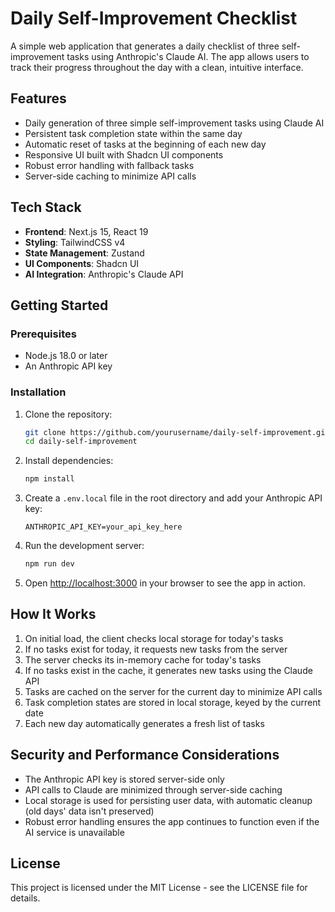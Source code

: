# Daily Self-Improvement Checklist

A simple web application that generates a daily checklist of three self-improvement tasks using Anthropic's Claude AI. The app allows users to track their progress throughout the day with a clean, intuitive interface.

## Features

- Daily generation of three simple self-improvement tasks using Claude AI
- Persistent task completion state within the same day
- Automatic reset of tasks at the beginning of each new day
- Responsive UI built with Shadcn UI components
- Robust error handling with fallback tasks
- Server-side caching to minimize API calls

## Tech Stack

- **Frontend**: Next.js 15, React 19
- **Styling**: TailwindCSS v4
- **State Management**: Zustand
- **UI Components**: Shadcn UI
- **AI Integration**: Anthropic's Claude API

## Getting Started

### Prerequisites

- Node.js 18.0 or later
- An Anthropic API key

### Installation

1. Clone the repository:

   ```bash
   git clone https://github.com/yourusername/daily-self-improvement.git
   cd daily-self-improvement
   ```

2. Install dependencies:

   ```bash
   npm install
   ```

3. Create a `.env.local` file in the root directory and add your Anthropic API key:

   ```
   ANTHROPIC_API_KEY=your_api_key_here
   ```

4. Run the development server:

   ```bash
   npm run dev
   ```

5. Open [http://localhost:3000](http://localhost:3000) in your browser to see the app in action.

## How It Works

1. On initial load, the client checks local storage for today's tasks
2. If no tasks exist for today, it requests new tasks from the server
3. The server checks its in-memory cache for today's tasks
4. If no tasks exist in the cache, it generates new tasks using the Claude API
5. Tasks are cached on the server for the current day to minimize API calls
6. Task completion states are stored in local storage, keyed by the current date
7. Each new day automatically generates a fresh list of tasks

## Security and Performance Considerations

- The Anthropic API key is stored server-side only
- API calls to Claude are minimized through server-side caching
- Local storage is used for persisting user data, with automatic cleanup (old days' data isn't preserved)
- Robust error handling ensures the app continues to function even if the AI service is unavailable

## License

This project is licensed under the MIT License - see the LICENSE file for details.
